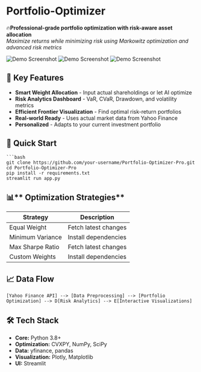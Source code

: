 # Portfolio-Optimizer

 🔥**Professional-grade portfolio optimization with risk-aware asset allocation**  
*Maximize returns while minimizing risk using Markowitz optimization and advanced risk metrics*

![Demo Screenshot](Portfolio_Optimizer_&_Risk_Dashboard_1.jpg) 
![Demo Screenshot](Portfolio_Optimizer_&_Risk_Dashboard_2.jpg) 
![Demo Screenshot](Portfolio_Optimizer_&_Risk_Dashboard_3.jpg) 

## 🌟 Key Features

- **Smart Weight Allocation** - Input actual shareholdings or let AI optimize
- **Risk Analytics Dashboard** - VaR, CVaR, Drawdown, and volatility metrics
- **Efficient Frontier Visualization** - Find optimal risk-return portfolios
- **Real-world Ready** - Uses actual market data from Yahoo Finance
- **Personalized** - Adapts to your current investment portfolio

## 🚀 Quick Start

    ```bash
    git clone https://github.com/your-username/Portfolio-Optimizer-Pro.git
    cd Portfolio-Optimizer-Pro
    pip install -r requirements.txt
    streamlit run app.py

## 📊** Optimization Strategies**

| Strategy          | Description           |
|-------------------|-----------------------|
|Equal Weight       | Fetch latest changes  |
|Minimum Variance   | Install dependencies  |
|Max Sharpe Ratio   | Fetch latest changes  |
|Custom Weights     | Install dependencies  |

## 📈 Data Flow

    [Yahoo Finance API] --> [Data Preprocessing] --> [Portfolio Optimization] --> D[Risk Analytics] --> E[Interactive Visualizations]

## 🛠️ Tech Stack
- **Core:**             Python 3.8+
- **Optimization:**     CVXPY, NumPy, SciPy
- **Data:**             yfinance, pandas
- **Visualization:**    Plotly, Matplotlib
- **UI:**               Streamlit

